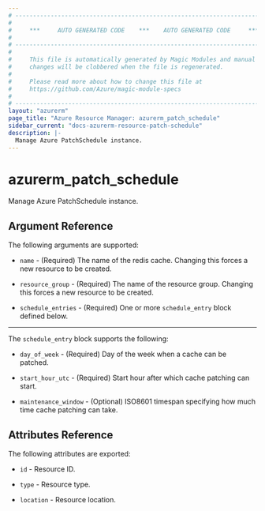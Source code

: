 ```yaml
---
# ----------------------------------------------------------------------------
#
#     ***     AUTO GENERATED CODE    ***    AUTO GENERATED CODE     ***
#
# ----------------------------------------------------------------------------
#
#     This file is automatically generated by Magic Modules and manual
#     changes will be clobbered when the file is regenerated.
#
#     Please read more about how to change this file at
#     https://github.com/Azure/magic-module-specs
#
# ----------------------------------------------------------------------------
layout: "azurerm"
page_title: "Azure Resource Manager: azurerm_patch_schedule"
sidebar_current: "docs-azurerm-resource-patch-schedule"
description: |-
  Manage Azure PatchSchedule instance.
---
```


# azurerm_patch_schedule

Manage Azure PatchSchedule instance.


## Argument Reference

The following arguments are supported:

* `name` - (Required) The name of the redis cache. Changing this forces a new resource to be created.

* `resource_group` - (Required) The name of the resource group. Changing this forces a new resource to be created.

* `schedule_entries` - (Required) One or more `schedule_entry` block defined below.

---

The `schedule_entry` block supports the following:

* `day_of_week` - (Required) Day of the week when a cache can be patched.

* `start_hour_utc` - (Required) Start hour after which cache patching can start.

* `maintenance_window` - (Optional) ISO8601 timespan specifying how much time cache patching can take.

## Attributes Reference

The following attributes are exported:

* `id` - Resource ID.

* `type` - Resource type.

* `location` - Resource location.
